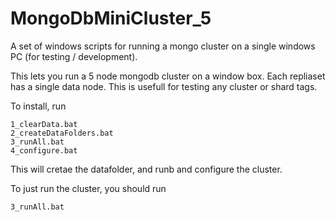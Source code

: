 # MongoDbMiniCluster_5
A set of windows scripts for running a mongo cluster on a single windows PC (for testing / development).

This lets you run a 5 node mongodb cluster on a window box. Each repliaset has a single data node. This is usefull for testing any cluster or shard tags.

To install, run

```
1_clearData.bat
2_createDataFolders.bat
3_runAll.bat
4_configure.bat
```

This will cretae the datafolder, and runb and configure the cluster.

To just run the cluster, you should run 
```
3_runAll.bat
```
